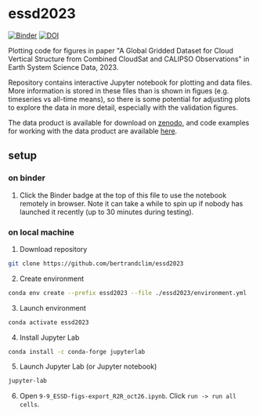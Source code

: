 # essd2023
[![Binder](https://mybinder.org/badge_logo.svg)](https://mybinder.org/v2/gh/bertrandclim/essd2023/HEAD?labpath=9-9_ESSD-figs-export_R2R_oct26.ipynb) [![DOI](https://zenodo.org/badge/656414544.svg)](https://zenodo.org/doi/10.5281/zenodo.10689795)



Plotting code for figures in paper "A Global Gridded Dataset for Cloud Vertical Structure from Combined CloudSat and CALIPSO Observations" in Earth System Science Data, 2023.

Repository contains interactive Jupyter notebook for plotting and data files. More information is stored in these files than is shown in figues (e.g. timeseries vs all-time means), so there is some potential for adjusting plots to explore the data in more detail, especially with the validation figures.

The data product is available for download on [zenodo](https://zenodo.org/records/8057791), and code examples for working with the data product are available [here](https://github.com/bertrandclim/3S-GEOPROF-COMB).

## setup
### on binder
1. Click the Binder badge at the top of this file to use the notebook remotely in browser. Note it can take a while to spin up if nobody has launched it recently (up to 30 minutes during testing).

### on local machine
1. Download repository
```bash
git clone https://github.com/bertrandclim/essd2023
```
2. Create environment
```bash
conda env create --prefix essd2023 --file ./essd2023/environment.yml
```
3. Launch environment
```bash
conda activate essd2023
```
4. Install Jupyter Lab
```bash
conda install -c conda-forge jupyterlab
```
5. Launch Jupyter Lab (or Jupyter notebook)
```bash
jupyter-lab
```
6. Open `9-9_ESSD-figs-export_R2R_oct26.ipynb`. Click `run -> run all cells`.
